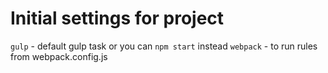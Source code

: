 # Initial settings for project
`gulp` - default gulp task or you can `npm start` instead
`webpack` - to run rules from webpack.config.js